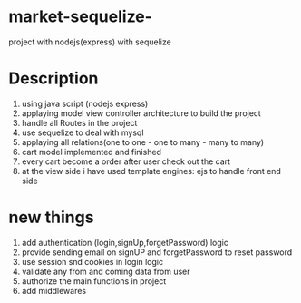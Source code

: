 # market-sequelize-
project with nodejs(express) with sequelize 
# Description 
1. using java script (nodejs express)
2. applaying model view controller architecture to build the project
3. handle all Routes in the project 
4. use sequelize to deal with mysql 
5. applaying all relations(one to one - one to many - many to many)
6. cart model implemented and finished
7. every cart become a order after user check out the cart
8. at the view side i have used template engines: ejs to handle front end side  
# new things
1. add authentication (login,signUp,forgetPassword) logic
2. provide sending email on signUP and forgetPassword to reset password
3. use session snd cookies in login logic
4. validate any from and coming data from user
5. authorize the main functions in project 
5. add middlewares 
